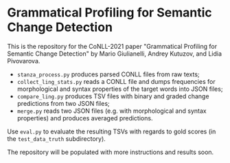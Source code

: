 # Grammatical Profiling for Semantic Change Detection

This is the repository for the CoNLL-2021 paper "Grammatical Profiling for Semantic Change Detection" by Mario Giulianelli, Andrey Kutuzov, and Lidia Pivovarova.

- `stanza_process.py` produces parsed CONLL files from raw texts;
- `collect_ling_stats.py` reads a CONLL file and dumps frequencies for morphological and syntax properties of the target words into JSON files;
- `compare_ling.py` produces TSV files with binary and graded change predictions from two JSON files;
- `merge.py` reads two JSON files (e.g. with morphological and syntax properties) and produces averaged predictions.

Use `eval.py` to evaluate the resulting TSVs with regards to gold scores (in the `test_data_truth` subdirectory).

The repository will be populated with more instructions and results soon.


